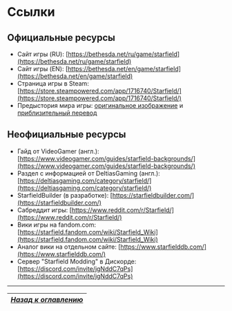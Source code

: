 # Ссылки

## Официальные ресурсы
+ Сайт игры (RU): [https://bethesda.net/ru/game/starfield](https://bethesda.net/ru/game/starfield)
+ Сайт игры (EN): [https://bethesda.net/en/game/starfield](https://bethesda.net/en/game/starfield)
+ Страница игры в Steam: [https://store.steampowered.com/app/1716740/Starfield/](https://store.steampowered.com/app/1716740/Starfield/)
+ Предыстория мира игры: [оригинальное изображение](https://cdn.discordapp.com/attachments/1125351713998655589/1143254227758616646/ksh52hh104ib1.png) и [приблизительный перевод](https://tesall.ru/news/starfield/1301-bethesda-vipustila-khronologiyu-sobitii-starfield)

## Неофициальные ресурсы
+ Гайд от VideoGamer (англ.): [https://www.videogamer.com/guides/starfield-backgrounds/](https://www.videogamer.com/guides/starfield-backgrounds/)
+ Раздел с информацией от DeltiasGaming (англ.): [https://deltiasgaming.com/category/starfield/](https://deltiasgaming.com/category/starfield/)
+ StarfieldBuilder (в разработке): [https://starfieldbuilder.com/](https://starfieldbuilder.com/)
+ Сабреддит игры: [https://www.reddit.com/r/Starfield/](https://www.reddit.com/r/Starfield/)
+ Вики игры на fandom.com: [https://starfield.fandom.com/wiki/Starfield_Wiki](https://starfield.fandom.com/wiki/Starfield_Wiki)
+ Аналог вики на отдельном сайте: [https://www.starfielddb.com/](https://www.starfielddb.com/)
+ Сервер "Starfield Modding" в Дискорде: [https://discord.com/invite/jgNddC7qPs](https://discord.com/invite/jgNddC7qPs)

------

|[*Назад к оглавлению*](https://github.com/Meridiano/Starfield-Head)|
|:---:|